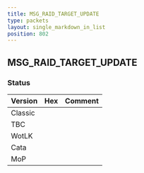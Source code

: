 ```yaml
---
title: MSG_RAID_TARGET_UPDATE
type: packets
layout: single_markdown_in_list
position: 802
---
```


## MSG_RAID_TARGET_UPDATE

### Status

Version | Hex | Comment
---------- | ---------- | ---------- 
Classic |  |  
TBC |  |  
WotLK |  |  
Cata |  |  
MoP |  |  